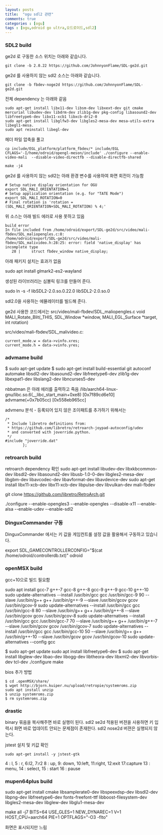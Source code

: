 ```yaml
---
layout: posts
title:  "ogu sdl2 관련"
comments: true
categories : [ogu]
tags : [ogu,odroid go ultra,오드로이드,sdl2]
---
```


### SDL2 build

ge2d 로 구동한 소스 위치는 아래와 같습니다.

    git clone -b 2.0.22 https://github.com/JohnnyonFlame/SDL-ge2d.git

ge2d 를 사용하지 않는 sdl2 소스는 아래와 같습니다.

    git clone -b fbdev-noge2d https://github.com/JohnnyonFlame/SDL-ge2d.git

전체 dependency 는 아래와 같음

    sudo apt-get install libx11-dev libsm-dev libxext-dev git cmake mercurial libudev-dev libdrm-dev zlib1g-dev pkg-config libasound2-dev libfreetype6-dev libx11-xcb1 libxcb-dri2-0
    sudo apt-get install libglfw3-dev libgles2-mesa-dev mesa-utils-extra libegl1-mesa.
    sudo apt reinstall libegl-dev

헤더 파일 압축을 풀고

    cp include/EGL_platform/platform_fbdev/* include/EGL
    CFLAGS='-I/home/odroid/opengl-meson/include' ./configure --enable-video-mali  --disable-video-directfb --disable-directfb-shared

    make -j4

ge2d 를 사용하지 않는 sdl2는 아래 환경 변수를 사용하여 화면 회전이 가능함

    # Setup native display orientation for OGU
    export SDL_MALI_ORIENTATION=1
    # Setup application orientation (e.g. for "TATE Mode")
    export SDL_MALI_ROTATION=0
    # Final rotation is 'rotation = (SDL_MALI_ORIENTATION+SDL_MALI_ROTATION) % 4;'

위 소스는 아래 빌드 에러로 사용 못하고 있음

    build error
    In file included from /home/odroid/export/SDL-ge2d/src/video/mali-fbdev/SDL_maliopengles.c:8:
    /home/odroid/export/SDL-ge2d/src/video/mali-fbdev/SDL_malivideo.h:28:25: error: field 'native_display' has incomplete type
       28 |     struct fbdev_window native_display;

아래 패키지 설치는 효과가 없음

sudo apt install glmark2-es2-wayland

생성된 라이브러리는 심볼릭 링크를 만들어 준다.

sudo ln -s -f libSDL2-2.0.so.0.22.0 libSDL2-2.0.so.0

sdl2.0을 사용하는 에뮬레이터를 빌드해 준다.



ge2d 사용한 코드에서는
src/video/mali-fbdev/SDL_maliopengles.c
void MALI_Rotate_Blit(_THIS, SDL_Window *window, MALI_EGL_Surface *target, int rotation)

src/video/mali-fbdev/SDL_malivideo.c:

    current_mode.w = data->vinfo.xres;
    current_mode.h = data->vinfo.yres;



### advmame build

$ sudo apt-get update
$ sudo apt-get install build-essential git autoconf automake libsdl2-dev libasound2-dev libfreetype6-dev zlib1g-dev libexpat1-dev libslang2-dev libncurses5-dev

nbbatman 은 아래 에러를 출력하고 죽음
/lib/aarch64-linux-gnu/libc.so.6(__libc_start_main+0xe8) [0x7f89cd6e10]
advmame(+0x7b05cc) [0x558eb965cc]

advmenu 분석 - 등록되어 있지 않은 조이패트를 추가하기 위해서는

    /*
     * Include libretro definitions from:
     * https://github.com/libretro/retroarch-joypad-autoconfig/udev
     * and converted with joverride.python.
     */
    #include "joverride.dat"
            };

### retroarch build

retroarch dependency 확인
sudo apt-get install libudev-dev libxkbcommon-dev libsdl2-dev libasound2-dev libusb-1.0-0-dev libgles2-mesa-dev libgbm-dev libavcodec-dev libavformat-dev libavdevice-dev
sudo apt-get install libx11-xcb-dev libx11-xcb-dev libpulse-dev libvulkan-dev mali-fbdev

git clone https://github.com/libretro/RetroArch.git


./configure --enable-opengles3 --enable-opengles --disable-x11 --enable-alsa --enable-udev  --enable-sdl2


### DinguxCommander 구동

DinguxCommander 에서는 키 값을 게임컨트롤 설정 값을 활용해서 구동하고 있습니다.

export SDL_GAMECONTROLLERCONFIG="$(cat /home/odroid/controllerdb.txt)"
odroid

### openMSX build

gcc+10으로 빌드 필요함

sudo apt install gcc-7 g++-7 gcc-8 g++-8 gcc-9 g++-9 gcc-10 g++-10
sudo update-alternatives --install /usr/bin/gcc gcc /usr/bin/gcc-9 90 --slave /usr/bin/g++ g++ /usr/bin/g++-9 --slave /usr/bin/gcov gcov /usr/bin/gcov-9
sudo update-alternatives --install /usr/bin/gcc gcc /usr/bin/gcc-8 80 --slave /usr/bin/g++ g++ /usr/bin/g++-8 --slave /usr/bin/gcov gcov /usr/bin/gcov-8
sudo update-alternatives --install /usr/bin/gcc gcc /usr/bin/gcc-7 70 --slave /usr/bin/g++ g++ /usr/bin/g++-7 --slave /usr/bin/gcov gcov /usr/bin/gcov-7
sudo update-alternatives --install /usr/bin/gcc gcc /usr/bin/gcc-10 50 --slave /usr/bin/g++ g++ /usr/bin/g++-10 --slave /usr/bin/gcov gcov /usr/bin/gcov-10
sudo update-alternatives --config gcc

$ sudo apt-get update
sudo apt install libfreetype6-dev
$ sudo apt-get install libglew-dev libao-dev libogg-dev libtheora-dev libxml2-dev libvorbis-dev tcl-dev
./configure
make

bios 추가 방법

    $ cd .openMSX/share/
    $ wget http://bjorn.kuiper.nu/upload/retropie/systemroms.zip
    sudo apt install unzip
    $ unzip systemroms.zip
    $ rm systemroms.zip


### drastic

binary 묶음을 복사해주면 바로 실행이 된다.
sdl2 se2d 적용된 버젼을 사용하면 키 입력시 화면 바로 업데이트 안되는 문제점이 존재한다.
sdl2 nose2d 버젼은 실행되지 않는다.


jstest 설치 및 키값 확인

    sudo apt-get install -y jstest-gtk

4 : l, 5 : r, 6:l2, 7:r2
8 : up, 9: down, 10:left, 11:right, 12:exit 17:capture
13 : menu, 14 : select, 15 : start 16 : pause

### mupen64plus build

sudo apt-get install cmake libsamplerate0-dev libspeexdsp-dev libsdl2-dev libpng-dev libfreetype6-dev fonts-freefont-ttf libboost-filesystem-dev libgles2-mesa-dev libglew-dev libglu1-mesa-dev

make all -j7 BITS=64 USE_GLES=1 NEW_DYNAREC=1 V=1 HOST_CPU=aarch64 PIE=1 OPTFLAGS="-O3 -flto"


화면은 표시되지만 느림
